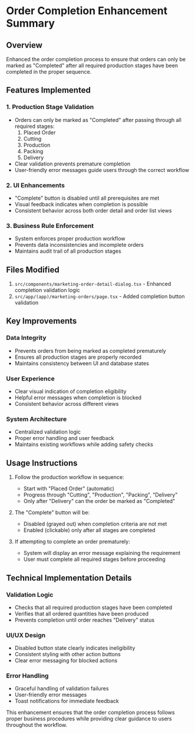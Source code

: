 # Order Completion Enhancement Summary

## Overview
Enhanced the order completion process to ensure that orders can only be marked as "Completed" after all required production stages have been completed in the proper sequence.

## Features Implemented

### 1. Production Stage Validation
- Orders can only be marked as "Completed" after passing through all required stages:
  1. Placed Order
  2. Cutting
  3. Production
  4. Packing
  5. Delivery
- Clear validation prevents premature completion
- User-friendly error messages guide users through the correct workflow

### 2. UI Enhancements
- "Complete" button is disabled until all prerequisites are met
- Visual feedback indicates when completion is possible
- Consistent behavior across both order detail and order list views

### 3. Business Rule Enforcement
- System enforces proper production workflow
- Prevents data inconsistencies and incomplete orders
- Maintains audit trail of all production stages

## Files Modified

1. `src/components/marketing-order-detail-dialog.tsx` - Enhanced completion validation logic
2. `src/app/(app)/marketing-orders/page.tsx` - Added completion button validation

## Key Improvements

### Data Integrity
- Prevents orders from being marked as completed prematurely
- Ensures all production stages are properly recorded
- Maintains consistency between UI and database states

### User Experience
- Clear visual indication of completion eligibility
- Helpful error messages when completion is blocked
- Consistent behavior across different views

### System Architecture
- Centralized validation logic
- Proper error handling and user feedback
- Maintains existing workflows while adding safety checks

## Usage Instructions

1. Follow the production workflow in sequence:
   - Start with "Placed Order" (automatic)
   - Progress through "Cutting", "Production", "Packing", "Delivery"
   - Only after "Delivery" can the order be marked as "Completed"

2. The "Complete" button will be:
   - Disabled (grayed out) when completion criteria are not met
   - Enabled (clickable) only after all stages are completed

3. If attempting to complete an order prematurely:
   - System will display an error message explaining the requirement
   - User must complete all required stages before proceeding

## Technical Implementation Details

### Validation Logic
- Checks that all required production stages have been completed
- Verifies that all ordered quantities have been produced
- Prevents completion until order reaches "Delivery" status

### UI/UX Design
- Disabled button state clearly indicates ineligibility
- Consistent styling with other action buttons
- Clear error messaging for blocked actions

### Error Handling
- Graceful handling of validation failures
- User-friendly error messages
- Toast notifications for immediate feedback

This enhancement ensures that the order completion process follows proper business procedures while providing clear guidance to users throughout the workflow.